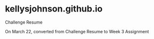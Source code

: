 # kellysjohnson.github.io
Challenge Resume

On March 22, converted from Challenge Resume to Week 3 Assignment
